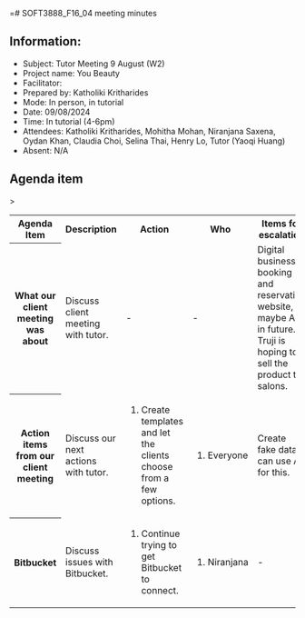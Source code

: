 =# SOFT3888_F16_04 meeting minutes

## Information:
- Subject: Tutor Meeting 9 August (W2)
- Project name: You Beauty
- Facilitator: 
- Prepared by: Katholiki Kritharides
- Mode: In person, in tutorial
- Date: 09/08/2024
- Time: In tutorial (4-6pm)
- Attendees: Katholiki Kritharides, Mohitha Mohan, Niranjana Saxena, Oydan Khan, Claudia Choi, Selina Thai, Henry Lo, Tutor (Yaoqi Huang)
- Absent: N/A

## Agenda item

<table>

<tr>
    <th> Agenda Item </th>
    <th> Description </th>
    <th> Action </th>
    <th> Who </th>>
    <th>Items for escalation </th>
</tr>

<tr>
    <th> What our client meeting was about </th>
    <td> Discuss client meeting with tutor. </td>
    <td>-</td>
    <td>-</td>
    <td> Digital business booking and reservation website, maybe AI in future. Truji is hoping to sell the product to salons. </td>
</tr>

<tr>
    <th> Action items from our client meeting </th>
    <td> Discuss our next actions with tutor.</td>
    <td> <ol>
        <li>Create templates and let the clients choose from a few options.</li>
    </ol>
    </td>
    <td> <ol>
        <li>Everyone</li>
    </ol> 
    </td>
    <td> Create fake data - can use AI for this. </td>
</tr>

<tr>
    <th> Bitbucket </th>
    <td> Discuss issues with Bitbucket.</td>
    <td> <ol>
        <li>Continue trying to get Bitbucket to connect.</li>
    </ol>
    </td>
    <td> <ol>
        <li>Niranjana</li>
    </ol>
    </td>
    <td>-</td>
</tr>





</table>